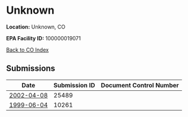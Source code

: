 # Unknown

**Location:** Unknown, CO

**EPA Facility ID:** 100000019071

[Back to CO Index](../../index.md)

## Submissions

| Date | Submission ID | Document Control Number |
|------|--------------|-------------------------|
| [2002-04-08](submissions/25489.md) | 25489 |  |
| [1999-06-04](submissions/10261.md) | 10261 |  |
